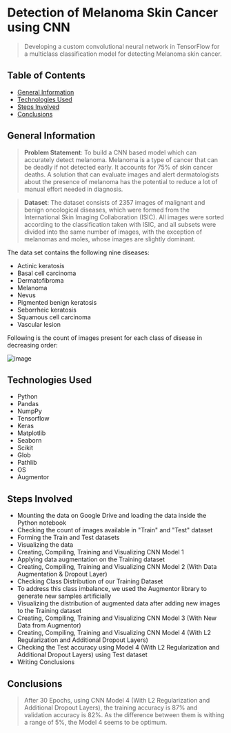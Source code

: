 # Detection of Melanoma Skin Cancer using CNN
> Developing a custom convolutional neural network in TensorFlow for a multiclass classification model for detecting Melanoma skin cancer.

## Table of Contents
* [General Information](#general-information)
* [Technologies Used](#technologies-used)
* [Steps Involved](#steps-involved)
* [Conclusions](#conclusions)


## General Information

> **Problem Statement**:
To build a CNN based model which can accurately detect melanoma. Melanoma is a type of cancer that can be deadly if not detected early. It accounts for 75% of skin cancer deaths. A solution that can evaluate images and alert dermatologists about the presence of melanoma has the potential to reduce a lot of manual effort needed in diagnosis.

> **Dataset**:
The dataset consists of 2357 images of malignant and benign oncological diseases, which were formed from the International Skin Imaging Collaboration (ISIC). All images were sorted according to the classification taken with ISIC, and all subsets were divided into the same number of images, with the exception of melanomas and moles, whose images are slightly dominant.

The data set contains the following nine diseases:

- Actinic keratosis
- Basal cell carcinoma
- Dermatofibroma
- Melanoma
- Nevus
- Pigmented benign keratosis
- Seborrheic keratosis
- Squamous cell carcinoma
- Vascular lesion

Following is the count of images present for each class of disease in decreasing order:

![image](https://github.com/user-attachments/assets/0d48ce12-c1f1-4688-a937-0aa04a8ddaa9)





## Technologies Used

- Python
- Pandas
- NumpPy
- Tensorflow
- Keras
- Matplotlib
- Seaborn
- Scikit
- Glob
- Pathlib
- OS
- Augmentor

## Steps Involved

- Mounting the data on Google Drive and loading the data inside the Python notebook
- Checking the count of images available in "Train" and "Test" dataset
- Forming the Train and Test datasets
- Visualizing the data
- Creating, Compiling, Training and Visualizing CNN Model 1
- Applying data augmentation on the Training dataset
- Creating, Compiling, Training and Visualizing CNN Model 2 (With Data Augmentation & Dropout Layer)
- Checking Class Distribution of our Training Dataset
- To address this class imbalance, we used the Augmentor library to generate new samples artificially
- Visualizing the distribution of augmented data after adding new images to the Training dataset
- Creating, Compiling, Training and Visualizing CNN Model 3 (With New Data from Augmentor)
- Creating, Compiling, Training and Visualizing CNN Model 4 (With L2 Regularization and Additional Dropout Layers)
- Checking the Test accuracy using Model 4 (With L2 Regularization and Additional Dropout Layers) using Test dataset
- Writing Conclusions




## Conclusions

> After 30 Epochs, using CNN Model 4 (With L2 Regularization and Additional Dropout Layers), the training accuracy is 87% and validation accuracy is 82%. As the difference between them is withing a range of 5%, the Model 4 seems to be optimum.
